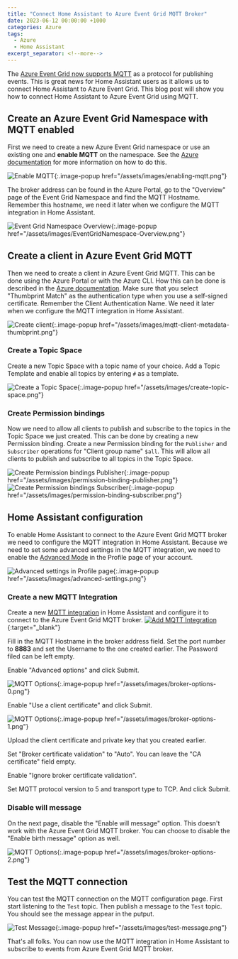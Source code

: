 ```yaml
---
title: "Connect Home Assistant to Azure Event Grid MQTT Broker"
date: 2023-06-12 00:00:00 +1000
categories: Azure
tags:
  - Azure
  - Home Assistant
excerpt_separator: <!--more-->
---
```


The [Azure Event Grid now supports MQTT](https://learn.microsoft.com/en-us/azure/event-grid/mqtt-overview) as a protocol for publishing events. This is great news for Home Assistant users as it allows us to connect Home Assistant to Azure Event Grid. This blog post will show you how to connect Home Assistant to Azure Event Grid using MQTT.

<!--more-->

## Create an Azure Event Grid Namespace with MQTT enabled

First we need to create a new Azure Event Grid namespace or use an existing one and **enable MQTT** on the namespace. See the [Azure documentation](https://learn.microsoft.com/en-us/azure/event-grid/create-view-manage-namespaces#enable-mqtt) for more information on how to do this.

![Enable MQTT](/assets/images/enabling-mqtt.png){:.image-popup href="/assets/images/enabling-mqtt.png"}

The broker address can be found in the Azure Portal, go to the "Overview" page of the Event Grid Namespace and find the MQTT Hostname. Remember this hostname, we need it later when we configure the MQTT integration in Home Assistant.

![Event Grid Namespace Overview](/assets/images/EventGridNamespace-Overview.png){:.image-popup href="/assets/images/EventGridNamespace-Overview.png"}

## Create a client in Azure Event Grid MQTT

Then we need to create a client in Azure Event Grid MQTT. This can be done using the Azure Portal or with the Azure CLI. How this can be done is described in the [Azure documentation](https://learn.microsoft.com/en-us/azure/event-grid/mqtt-certificate-chain-client-authentication). Make sure that you select "Thumbprint Match" as the authentication type when you use a self-signed certificate. Remember the Client Authentication Name. We need it later when we configure the MQTT integration in Home Assistant.

![Create client](/assets/images/mqtt-client-metadata-thumbprint.png){:.image-popup href="/assets/images/mqtt-client-metadata-thumbprint.png"}

### Create a Topic Space

Create a new Topic Space with a topic name of your choice. Add a Topic Template and enable all topics by entering `#` as a template.

![Create a Topic Space](/assets/images/create-topic-space.png){:.image-popup href="/assets/images/create-topic-space.png"}

### Create Permission bindings

Now we need to allow all clients to publish and subscribe to the topics in the Topic Space we just created. This can be done by creating a new Permission binding. Create a new Permission binding for the `Publisher` and `Subscriber` operations for "Client group name" `$all`. This will allow all clients to publish and subscribe to all topics in the Topic Space.

![Create Permission bindings Publisher](/assets/images/permission-binding-publisher.png){:.image-popup href="/assets/images/permission-binding-publisher.png"}
![Create Permission bindings Subscriber](/assets/images/permission-binding-subscriber.png){:.image-popup href="/assets/images/permission-binding-subscriber.png"}

## Home Assistant configuration

To enable Home Assistant to connect to the Azure Event Grid MQTT broker we need to configure the MQTT integration in Home Assistant. Because we need to set some advanced settings in the MQTT integration, we need to enable the [Advanced Mode](https://www.home-assistant.io/blog/2019/07/17/release-96/#advanced-mode) in the Profile page of your account.

![Advanced settings in Profile page](/assets/images/advanced-settings.png){:.image-popup href="/assets/images/advanced-settings.png"}

### Create a new MQTT Integration

Create a new [MQTT integration](https://www.home-assistant.io/integrations/mqtt) in Home Assistant and configure it to connect to the Azure Event Grid MQTT broker. 
[![Add MQTT Integration](https://my.home-assistant.io/badges/config_flow_start.svg)](https://my.home-assistant.io/redirect/config_flow_start?domain=mqtt){:target="_blank"}

Fill in the MQTT Hostname in the broker address field. Set the port number to **8883** and set the Username to the one created earlier. The Password filed can be left empty.

Enable "Advanced options" and click Submit.

![MQTT Options](/assets/images/broker-options-0.png){:.image-popup href="/assets/images/broker-options-0.png"}

Enable "Use a client certificate" and click Submit.

![MQTT Options](/assets/images/broker-options-1.png){:.image-popup href="/assets/images/broker-options-1.png"}

Upload the client certificate and private key that you created earlier.

Set "Broker certificate validation" to "Auto". You can leave the "CA certificate" field empty.

Enable "Ignore broker certificate validation".

Set MQTT protocol version to 5 and transport type to TCP. And click Submit.

### Disable will message

On the next page, disable the "Enable will message" option. This doesn't work with the Azure Event Grid MQTT broker. You can choose to disable the "Enable birth message" option as well.

![MQTT Options](/assets/images/broker-options-2.png){:.image-popup href="/assets/images/broker-options-2.png"}

## Test the MQTT connection

You can test the MQTT connection on the MQTT configuration page. First start listening to the `Test` topic. Then publish a message to the `Test` topic. You should see the message appear in the putput.

![Test Message](/assets/images/test-message.png){:.image-popup href="/assets/images/test-message.png"}

That's all folks. You can now use the MQTT integration in Home Assistant to subscribe to events from Azure Event Grid MQTT broker.